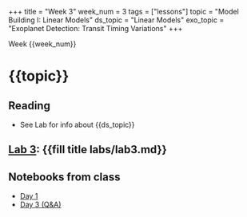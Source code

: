 +++
title = "Week 3"
week_num = 3
tags = ["lessons"]
topic = "Model Building I: Linear Models" 
ds_topic = "Linear Models"
exo_topic =  "Exoplanet Detection: Transit Timing Variations"
+++

Week {{week_num}}
# {{topic}}

## Reading
- See Lab for info about {{ds_topic}}

## [Lab 3](../../labs/lab3/): {{fill title labs/lab3.md}}

## Notebooks from class
- [Day 1](https://psuastro416.github.io/Spring2025/tutorials/week3/)
- [Day 3 (Q&A)](https://psuastro416.github.io/Spring2025/tutorials/week3day3/)
